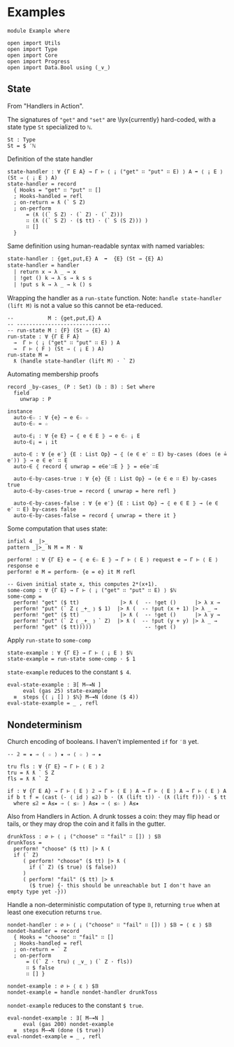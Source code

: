 # Examples

```
module Example where

open import Utils
open import Type
open import Core
open import Progress
open import Data.Bool using (_∨_)
```

## State

From "Handlers in Action".

The signatures of `"get"` and `"set"` are \lyx{currently} hard-coded,
with a state type `St` specialized to `ℕ`.
```
St : Type
St = $ ′ℕ
```

Definition of the state handler
```
state-handler : ∀ {Γ E A} → Γ ⊢ ⟨ ¡ ("get" ∷ "put" ∷ E) ⟩ A ➡ ⟨ ¡ E ⟩ (St ⇒ ⟨ ¡ E ⟩ A)
state-handler = record
  { Hooks = "get" ∷ "put" ∷ []
  ; Hooks-handled = refl
  ; on-return = ƛ (` S Z)
  ; on-perform
      = (ƛ ((` S Z) · (` Z) · (` Z)))
      ∷ (ƛ ((` S Z) · ($ tt) · (` S (S Z))) )
      ∷ []
  }
```

Same definition using human-readable syntax with named variables:
```txt
state-handler : {get,put,E} A  ➡  {E} (St → {E} A)
state-handler = handler
  | return x → λ _ → x
  | !get () k → λ s → k s s
  | !put s k → λ _ → k () s
```

Wrapping the handler as a `run-state` function.
Note: `handle state-handler (lift M)` is not a value so this cannot be
eta-reduced.
```
--           M : {get,put,E} A
-- ------------------------------
-- run-state M : {F} (St ⇒ {E} A)
run-state : ∀ {Γ E F A}
  →  Γ ⊢ ⟨ ¡ ("get" ∷ "put" ∷ E) ⟩ A
  →  Γ ⊢ ⟨ F ⟩ (St ⇒ ⟨ ¡ E ⟩ A)
run-state M =
  ƛ (handle state-handler (lift M) · ` Z)
```

Automating membership proofs
```
record _by-cases_ (P : Set) (b : 𝔹) : Set where
  field
    unwrap : P

instance
  auto-∈☆ : ∀ {e} → e ∈☆ ☆
  auto-∈☆ = ☆

  auto-∈¡ : ∀ {e E} → ⦃ e ∈ E ⦄ → e ∈☆ ¡ E
  auto-∈¡ = ¡ it

  auto-∈ : ∀ {e e′} {E : List Op} → ⦃ (e ∈ e′ ∷ E) by-cases (does (e ≟ e′)) ⦄ → e ∈ e′ ∷ E
  auto-∈ ⦃ record { unwrap = e∈e′∷E } ⦄ = e∈e′∷E

  auto-∈-by-cases-true : ∀ {e} {E : List Op} → (e ∈ e ∷ E) by-cases true
  auto-∈-by-cases-true = record { unwrap = here refl }

  auto-∈-by-cases-false : ∀ {e e′} {E : List Op} → ⦃ e ∈ E ⦄ → (e ∈ e′ ∷ E) by-cases false
  auto-∈-by-cases-false = record { unwrap = there it }
```

Some computation that uses state:
```
infixl 4 _|>_
pattern _|>_ N M = M · N

perform! : ∀ {Γ E} e → ⦃ e ∈☆ E ⦄ → Γ ⊢ ⟨ E ⟩ request e → Γ ⊢ ⟨ E ⟩ response e
perform! e M = perform- {e = e} it M refl

-- Given initial state x, this computes 2*(x+1).
some-comp : ∀ {Γ E} → Γ ⊢ ⟨ ¡ ("get" ∷ "put" ∷ E) ⟩ $ℕ
some-comp =
  perform! "get" ($ tt)             |> ƛ (  -- !get ()      |> λ x →
  perform! "put" (` Z ⦅ _+_ ⦆ $ 1)  |> ƛ (  -- !put (x + 1) |> λ _ →
  perform! "get" ($ tt)             |> ƛ (  -- !get ()      |> λ y →
  perform! "put" (` Z ⦅ _+_ ⦆ ` Z)  |> ƛ (  -- !put (y + y) |> λ _ →
  perform! "get" ($ tt)))))                 -- !get ()
```

Apply `run-state` to `some-comp`
```
state-example : ∀ {Γ E} → Γ ⊢ ⟨ ¡ E ⟩ $ℕ
state-example = run-state some-comp · $ 1
```

`state-example` reduces to the constant `$ 4`.
```
eval-state-example : ∃[ M—↠N ]
     eval (gas 25) state-example
  ≡  steps {⟨ ¡ [] ⟩ $ℕ} M—↠N (done ($ 4))
eval-state-example = _ , refl
```

## Nondeterminism

Church encoding of booleans. I haven't implemented `if` for `′𝔹` yet.
```
-- 𝟚 = ★ ⇒ ⟨ ☆ ⟩ ★ ⇒ ⟨ ☆ ⟩ ⇒ ★

tru fls : ∀ {Γ E} → Γ ⊢ ⟨ E ⟩ 𝟚
tru = ƛ ƛ ` S Z
fls = ƛ ƛ ` Z

if : ∀ {Γ E A} → Γ ⊢ ⟨ E ⟩ 𝟚 → Γ ⊢ ⟨ E ⟩ A → Γ ⊢ ⟨ E ⟩ A → Γ ⊢ ⟨ E ⟩ A
if b t f = (cast (- ⟨ id ⟩ ≤𝟚) b · (ƛ (lift t)) · (ƛ (lift f))) · $ tt
  where ≤𝟚 = A≤★ ⇒ ⟨ ≤☆ ⟩ A≤★ ⇒ ⟨ ≤☆ ⟩ A≤★
```

Also from Handlers in Action.
A drunk tosses a coin: they may flip head or tails, or they may drop the coin
and it falls in the gutter.
```
drunkToss : ∅ ⊢ ⟨ ¡ ("choose" ∷ "fail" ∷ []) ⟩ $𝔹
drunkToss =
  perform! "choose" ($ tt) |> ƛ (
  if (` Z)
     ( perform! "choose" ($ tt) |> ƛ (
       if (` Z) ($ true) ($ false))
     )
     ( perform! "fail" ($ tt) |> ƛ
       ($ true) {- this should be unreachable but I don't have an empty type yet -}))
```

Handle a non-deterministic computation of type `𝔹`,
returning `true` when at least one execution returns `true`.
```
nondet-handler : ∅ ⊢ ⟨ ¡ ("choose" ∷ "fail" ∷ []) ⟩ $𝔹 ➡ ⟨ ε ⟩ $𝔹
nondet-handler = record
  { Hooks = "choose" ∷ "fail" ∷ []
  ; Hooks-handled = refl
  ; on-return = ` Z
  ; on-perform
      = ((` Z · tru) ⦅ _∨_ ⦆ (` Z · fls))
      ∷ $ false
      ∷ [] }
```

```
nondet-example : ∅ ⊢ ⟨ ε ⟩ $𝔹
nondet-example = handle nondet-handler drunkToss
```

`nondet-example` reduces to the constant `$ true`.
```
eval-nondet-example : ∃[ M—↠N ]
     eval (gas 200) nondet-example
  ≡  steps M—↠N (done ($ true))
eval-nondet-example = _ , refl
```
